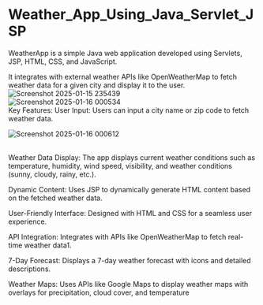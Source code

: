 # Weather_App_Using_Java_Servlet_JSP
WeatherApp is a simple Java web application developed using Servlets, JSP, HTML, CSS, and JavaScript. 

It integrates with external weather APIs like OpenWeatherMap to fetch weather data for a given city and display it to the user.
<br>
![Screenshot 2025-01-15 235439](https://github.com/user-attachments/assets/791dc14a-f079-4d8b-bf46-ae29400b2069)
<br>
![Screenshot 2025-01-16 000534](https://github.com/user-attachments/assets/8867e7ce-9b37-490a-a255-d5d47f0334c4)
<br>
Key Features:
User Input: Users can input a city name or zip code to fetch weather data.

![Screenshot 2025-01-16 000612](https://github.com/user-attachments/assets/b019da1f-5788-429f-9921-7466fc16d0a8)

<br>
Weather Data Display: The app displays current weather conditions such as temperature, humidity, wind speed, visibility, and weather conditions (sunny, cloudy, rainy, etc.).

Dynamic Content: Uses JSP to dynamically generate HTML content based on the fetched weather data.

User-Friendly Interface: Designed with HTML and CSS for a seamless user experience.

API Integration: Integrates with APIs like OpenWeatherMap to fetch real-time weather data1.

7-Day Forecast: Displays a 7-day weather forecast with icons and detailed descriptions.

Weather Maps: Uses APIs like Google Maps to display weather maps with overlays for precipitation, cloud cover, and temperature

